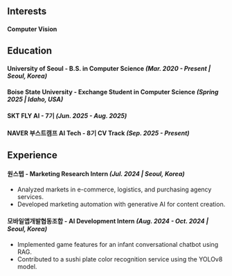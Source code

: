 ## Interests
#### Computer Vision

## Education
#### University of Seoul - B.S. in Computer Science _(Mar. 2020 - Present | Seoul, Korea)_ 
#### Boise State University - Exchange Student in Computer Science _(Spring 2025 | Idaho, USA)_
#### SKT FLY AI - 7기 _(Jun. 2025 - Aug. 2025)_
#### NAVER 부스트캠프 AI Tech - 8기 CV Track _(Sep. 2025 - Present)_

## Experience
#### 원스텝 - Marketing Research Intern _(Jul. 2024 | Seoul, Korea)_
-	Analyzed markets in e-commerce, logistics, and purchasing agency services.
-	Developed marketing automation with generative AI for content creation.
#### 모바일앱개발협동조합 - AI Development Intern _(Aug. 2024 - Oct. 2024 | Seoul, Korea)_
-	Implemented game features for an infant conversational chatbot using RAG.
-	Contributed to a sushi plate color recognition service using the YOLOv8 model.

